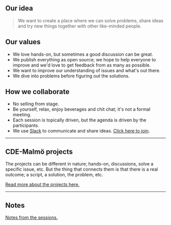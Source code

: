 ## Our idea

> We want to create a place where we can solve problems, share ideas and try new things together with other like-minded people.

## Our values

- We love hands-on, but sometimes a good discussion can be great.
- We publish everything as open source; we hope to help everyone to improve and we'd love to get feedback from as many as possible.
- We want to improve our understanding of issues and what's out there.
- We dive into problems before figuring out the solutions.

## How we collaborate

- No selling from stage.
- Be yourself, relax, enjoy beverages and chit chat; it's not a formal meeting.
- Each session is topically driven, but the agenda is driven by the participants.
- We use [Slack](http://cde-malmo.slack.com/) to communicate and share ideas. [Click here to join](https://join.slack.com/t/cde-malmo/shared_invite/zt-ecmtvnw4-agxlQ2InUqRTwin3FC4ehg).

---

## CDE-Malmö projects
The projects can be different in nature; hands-on, discussions, solve a specific issue, etc. But the thing that connects them is that there is a real outcome; a script, a solution, the problem, etc.

[Read more about the projects here.](projects/README.md)

---

## Notes

[Notes from the sessions.](notes.md)
